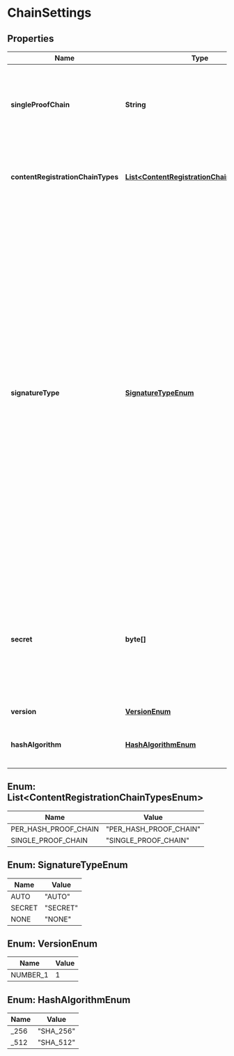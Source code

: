 
# ChainSettings

## Properties
Name | Type | Description | Notes
------------ | ------------- | ------------- | -------------
**singleProofChain** | **String** | The proof chain Id linked to the current configuration. This is a shared proof chain for all registrations/hashes. Only when the single proof chain type has been configured. |  [optional]
**contentRegistrationChainTypes** | [**List&lt;ContentRegistrationChainTypesEnum&gt;**](#List&lt;ContentRegistrationChainTypesEnum&gt;) | A set of content registration chain types. This can be a single proof chain for all hashes, a more powerful chain per hash, or both | 
**signatureType** | [**SignatureTypeEnum**](#SignatureTypeEnum) | The signature type to use for every registration/validation. Important: Do not change, this concept is important to make sure the registration/validation if being done by your organization. AUTO: We create a signature based on your configuration. SECRET: We use the secret you provided. NONE: No signature is being used. A signature is useful the prove you are the owner of the entry. The signature is created from your configuration or secret by concatenating it with the hash and creating a new hash (SHA256) and storing that value in the content of the entry. For the single proof chain case, this means that the secret influences the entry Id resulting in validation errors. For the chain per hash case the chain Id will remain the same, sou you could still look it up. The first entry Id will change however. You could check validity yourself using this information. |  [optional]
**secret** | **byte[]** | A secret that is used as a seed during hashing when the signatureType is set to SECRET. Please note that this value us being used to sign the content. Changing this value currently invalidates previous registration/validations. So do not change without contacting us for solutions! |  [optional]
**version** | [**VersionEnum**](#VersionEnum) | The settings version (only 1 for now) | 
**hashAlgorithm** | [**HashAlgorithmEnum**](#HashAlgorithmEnum) | The hashing method used for the content. We always return and expect the hash in HEX form |  [optional]


<a name="List<ContentRegistrationChainTypesEnum>"></a>
## Enum: List&lt;ContentRegistrationChainTypesEnum&gt;
Name | Value
---- | -----
PER_HASH_PROOF_CHAIN | &quot;PER_HASH_PROOF_CHAIN&quot;
SINGLE_PROOF_CHAIN | &quot;SINGLE_PROOF_CHAIN&quot;


<a name="SignatureTypeEnum"></a>
## Enum: SignatureTypeEnum
Name | Value
---- | -----
AUTO | &quot;AUTO&quot;
SECRET | &quot;SECRET&quot;
NONE | &quot;NONE&quot;


<a name="VersionEnum"></a>
## Enum: VersionEnum
Name | Value
---- | -----
NUMBER_1 | 1


<a name="HashAlgorithmEnum"></a>
## Enum: HashAlgorithmEnum
Name | Value
---- | -----
_256 | &quot;SHA_256&quot;
_512 | &quot;SHA_512&quot;




